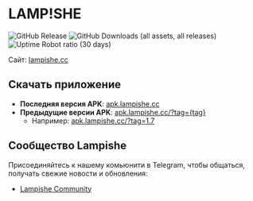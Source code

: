 # LAMP!SHE
![GitHub Release](https://img.shields.io/github/v/release/lampishe/lampishe_apk?include_prereleases&sort=date&style=for-the-badge&label=%D0%9F%D0%BE%D1%81%D0%BB%D0%B5%D0%B4%D0%BD%D0%B8%D0%B9%20%D1%80%D0%B5%D0%BB%D0%B8%D0%B7)
![GitHub Downloads (all assets, all releases)](https://img.shields.io/github/downloads/lampishe/lampishe_apk/total?style=for-the-badge&label=%D0%A1%D0%BA%D0%B0%D1%87%D0%B8%D0%B2%D0%B0%D0%BD%D0%B8%D0%B9)
![Uptime Robot ratio (30 days)](https://img.shields.io/uptimerobot/ratio/m796297348-fc2537cf9a72e0448165c542?style=for-the-badge&label=%D0%90%D0%9F%D0%A2%D0%90%D0%99%D0%9C)





Сайт: [lampishe.cc](http://lampishe.cc)





## Скачать приложение

- **Последняя версия APK**: [apk.lampishe.cc](http://apk.lampishe.cc)
- **Предыдущие версии APK**: [apk.lampishe.cc/?tag={tag}](http://apk.lampishe.cc/?tag={tag})
  - Например: [apk.lampishe.cc/?tag=1.7](http://apk.lampishe.cc/?tag=1.7)

## Сообщество Lampishe

Присоединяйтесь к нашему комьюнити в Telegram, чтобы общаться, получать свежие новости и обновления:

- [Lampishe Community](https://t.me/+SpDMAlZFs0QxZTk0)
